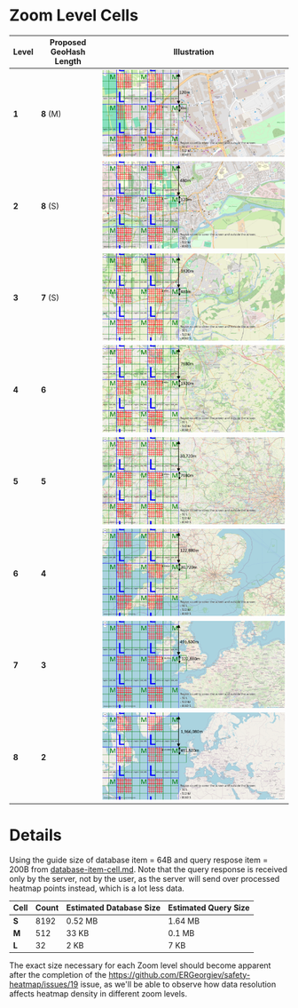 # Zoom Level Cells

| Level | Proposed GeoHash Length | Illustration                                                 |
| ----- | ----------------------- | ------------------------------------------------------------ |
| **1** | **8** (M)               | ![zoom1](img\zoom-level-regions\zoom1.png) |
| **2** | **8** (S)               | ![zoom2](img\zoom-level-regions\zoom2.png) |
| **3** | **7** (S)               | ![zoom3](img\zoom-level-regions\zoom3.png) |
| **4** | **6**                   | ![zoom4](img\zoom-level-regions\zoom4.png) |
| **5** | **5**                   | ![zoom5](img\zoom-level-regions\zoom5.png) |
| **6** | **4**                   | ![zoom6](img\zoom-level-regions\zoom6.png) |
| **7** | **3**                   | ![zoom7](img\zoom-level-regions\zoom7.png) |
| **8** | **2**                   | ![zoom8](img\zoom-level-regions\zoom8.png) |

# Details

Using the guide size of database item = 64B and query respose item = 200B from [database-item-cell.md](database-item-cell.md).
Note that the query response is received only by the server, not by the user, as the server will send over processed heatmap points instead, which is a lot less data.

| Cell  | Count | Estimated Database Size | Estimated Query Size |
| ----- | ----- | ----------------------- | -------------------- |
| **S** | 8192  | 0.52 MB                 | 1.64 MB              |
| **M** | 512   | 33 KB                   | 0.1 MB               |
| **L** | 32    | 2 KB                    | 7 KB                 |

The exact size necessary for each Zoom level should become apparent after the completion of the https://github.com/ERGeorgiev/safety-heatmap/issues/19 issue, as we'll be able to observe how data resolution affects heatmap density in different zoom levels.
